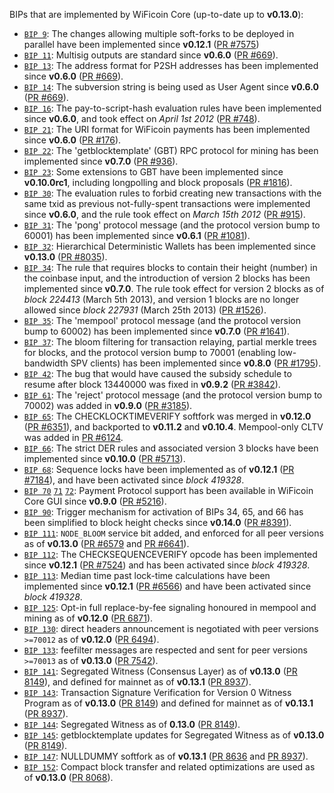 BIPs that are implemented by WiFicoin Core (up-to-date up to **v0.13.0**):

* [`BIP 9`](https://github.com/wificoin/bips/blob/master/bip-0009.mediawiki): The changes allowing multiple soft-forks to be deployed in parallel have been implemented since **v0.12.1**  ([PR #7575](https://github.com/wificoin/wificoin/pull/7575))
* [`BIP 11`](https://github.com/wificoin/bips/blob/master/bip-0011.mediawiki): Multisig outputs are standard since **v0.6.0** ([PR #669](https://github.com/wificoin/wificoin/pull/669)).
* [`BIP 13`](https://github.com/wificoin/bips/blob/master/bip-0013.mediawiki): The address format for P2SH addresses has been implemented since **v0.6.0** ([PR #669](https://github.com/wificoin/wificoin/pull/669)).
* [`BIP 14`](https://github.com/wificoin/bips/blob/master/bip-0014.mediawiki): The subversion string is being used as User Agent since **v0.6.0** ([PR #669](https://github.com/wificoin/wificoin/pull/669)).
* [`BIP 16`](https://github.com/wificoin/bips/blob/master/bip-0016.mediawiki): The pay-to-script-hash evaluation rules have been implemented since **v0.6.0**, and took effect on *April 1st 2012* ([PR #748](https://github.com/wificoin/wificoin/pull/748)).
* [`BIP 21`](https://github.com/wificoin/bips/blob/master/bip-0021.mediawiki): The URI format for WiFicoin payments has been implemented since **v0.6.0** ([PR #176](https://github.com/wificoin/wificoin/pull/176)).
* [`BIP 22`](https://github.com/wificoin/bips/blob/master/bip-0022.mediawiki): The 'getblocktemplate' (GBT) RPC protocol for mining has been implemented since **v0.7.0** ([PR #936](https://github.com/wificoin/wificoin/pull/936)).
* [`BIP 23`](https://github.com/wificoin/bips/blob/master/bip-0023.mediawiki): Some extensions to GBT have been implemented since **v0.10.0rc1**, including longpolling and block proposals ([PR #1816](https://github.com/wificoin/wificoin/pull/1816)).
* [`BIP 30`](https://github.com/wificoin/bips/blob/master/bip-0030.mediawiki): The evaluation rules to forbid creating new transactions with the same txid as previous not-fully-spent transactions were implemented since **v0.6.0**, and the rule took effect on *March 15th 2012* ([PR #915](https://github.com/wificoin/wificoin/pull/915)).
* [`BIP 31`](https://github.com/wificoin/bips/blob/master/bip-0031.mediawiki): The 'pong' protocol message (and the protocol version bump to 60001) has been implemented since **v0.6.1** ([PR #1081](https://github.com/wificoin/wificoin/pull/1081)).
* [`BIP 32`](https://github.com/wificoin/bips/blob/master/bip-0032.mediawiki): Hierarchical Deterministic Wallets has been implemented since **v0.13.0** ([PR #8035](https://github.com/wificoin/wificoin/pull/8035)).
* [`BIP 34`](https://github.com/wificoin/bips/blob/master/bip-0034.mediawiki): The rule that requires blocks to contain their height (number) in the coinbase input, and the introduction of version 2 blocks has been implemented since **v0.7.0**. The rule took effect for version 2 blocks as of *block 224413* (March 5th 2013), and version 1 blocks are no longer allowed since *block 227931* (March 25th 2013) ([PR #1526](https://github.com/wificoin/wificoin/pull/1526)).
* [`BIP 35`](https://github.com/wificoin/bips/blob/master/bip-0035.mediawiki): The 'mempool' protocol message (and the protocol version bump to 60002) has been implemented since **v0.7.0** ([PR #1641](https://github.com/wificoin/wificoin/pull/1641)).
* [`BIP 37`](https://github.com/wificoin/bips/blob/master/bip-0037.mediawiki): The bloom filtering for transaction relaying, partial merkle trees for blocks, and the protocol version bump to 70001 (enabling low-bandwidth SPV clients) has been implemented since **v0.8.0** ([PR #1795](https://github.com/wificoin/wificoin/pull/1795)).
* [`BIP 42`](https://github.com/wificoin/bips/blob/master/bip-0042.mediawiki): The bug that would have caused the subsidy schedule to resume after block 13440000 was fixed in **v0.9.2** ([PR #3842](https://github.com/wificoin/wificoin/pull/3842)).
* [`BIP 61`](https://github.com/wificoin/bips/blob/master/bip-0061.mediawiki): The 'reject' protocol message (and the protocol version bump to 70002) was added in **v0.9.0** ([PR #3185](https://github.com/wificoin/wificoin/pull/3185)).
* [`BIP 65`](https://github.com/wificoin/bips/blob/master/bip-0065.mediawiki): The CHECKLOCKTIMEVERIFY softfork was merged in **v0.12.0** ([PR #6351](https://github.com/wificoin/wificoin/pull/6351)), and backported to **v0.11.2** and **v0.10.4**. Mempool-only CLTV was added in [PR #6124](https://github.com/wificoin/wificoin/pull/6124).
* [`BIP 66`](https://github.com/wificoin/bips/blob/master/bip-0066.mediawiki): The strict DER rules and associated version 3 blocks have been implemented since **v0.10.0** ([PR #5713](https://github.com/wificoin/wificoin/pull/5713)).
* [`BIP 68`](https://github.com/wificoin/bips/blob/master/bip-0068.mediawiki): Sequence locks have been implemented as of **v0.12.1**  ([PR #7184](https://github.com/wificoin/wificoin/pull/7184)), and have been activated since *block 419328*.
* [`BIP 70`](https://github.com/wificoin/bips/blob/master/bip-0070.mediawiki) [`71`](https://github.com/wificoin/bips/blob/master/bip-0071.mediawiki) [`72`](https://github.com/wificoin/bips/blob/master/bip-0072.mediawiki): Payment Protocol support has been available in WiFicoin Core GUI since **v0.9.0** ([PR #5216](https://github.com/wificoin/wificoin/pull/5216)).
* [`BIP 90`](https://github.com/wificoin/bips/blob/master/bip-0090.mediawiki): Trigger mechanism for activation of BIPs 34, 65, and 66 has been simplified to block height checks since **v0.14.0** ([PR #8391](https://github.com/wificoin/wificoin/pull/8391)).
* [`BIP 111`](https://github.com/wificoin/bips/blob/master/bip-0111.mediawiki): `NODE_BLOOM` service bit added, and enforced for all peer versions as of **v0.13.0** ([PR #6579](https://github.com/wificoin/wificoin/pull/6579) and [PR #6641](https://github.com/wificoin/wificoin/pull/6641)).
* [`BIP 112`](https://github.com/wificoin/bips/blob/master/bip-0112.mediawiki): The CHECKSEQUENCEVERIFY opcode has been implemented since **v0.12.1** ([PR #7524](https://github.com/wificoin/wificoin/pull/7524)) and has been activated since *block 419328*.
* [`BIP 113`](https://github.com/wificoin/bips/blob/master/bip-0113.mediawiki): Median time past lock-time calculations have been implemented since **v0.12.1** ([PR #6566](https://github.com/wificoin/wificoin/pull/6566)) and have been activated since *block 419328*.
* [`BIP 125`](https://github.com/wificoin/bips/blob/master/bip-0125.mediawiki): Opt-in full replace-by-fee signaling honoured in mempool and mining as of **v0.12.0** ([PR 6871](https://github.com/wificoin/wificoin/pull/6871)).
* [`BIP 130`](https://github.com/wificoin/bips/blob/master/bip-0130.mediawiki): direct headers announcement is negotiated with peer versions `>=70012` as of **v0.12.0** ([PR 6494](https://github.com/wificoin/wificoin/pull/6494)).
* [`BIP 133`](https://github.com/wificoin/bips/blob/master/bip-0133.mediawiki): feefilter messages are respected and sent for peer versions `>=70013` as of **v0.13.0** ([PR 7542](https://github.com/wificoin/wificoin/pull/7542)).
* [`BIP 141`](https://github.com/wificoin/bips/blob/master/bip-0141.mediawiki): Segregated Witness (Consensus Layer) as of **v0.13.0** ([PR 8149](https://github.com/wificoin/wificoin/pull/8149)), and defined for mainnet as of **v0.13.1** ([PR 8937](https://github.com/wificoin/wificoin/pull/8937)).
* [`BIP 143`](https://github.com/wificoin/bips/blob/master/bip-0143.mediawiki): Transaction Signature Verification for Version 0 Witness Program as of **v0.13.0** ([PR 8149](https://github.com/wificoin/wificoin/pull/8149)) and defined for mainnet as of **v0.13.1** ([PR 8937](https://github.com/wificoin/wificoin/pull/8937)).
* [`BIP 144`](https://github.com/wificoin/bips/blob/master/bip-0144.mediawiki): Segregated Witness as of **0.13.0** ([PR 8149](https://github.com/wificoin/wificoin/pull/8149)).
* [`BIP 145`](https://github.com/wificoin/bips/blob/master/bip-0145.mediawiki): getblocktemplate updates for Segregated Witness as of **v0.13.0** ([PR 8149](https://github.com/wificoin/wificoin/pull/8149)).
* [`BIP 147`](https://github.com/wificoin/bips/blob/master/bip-0147.mediawiki): NULLDUMMY softfork as of **v0.13.1** ([PR 8636](https://github.com/wificoin/wificoin/pull/8636) and [PR 8937](https://github.com/wificoin/wificoin/pull/8937)).
* [`BIP 152`](https://github.com/wificoin/bips/blob/master/bip-0152.mediawiki): Compact block transfer and related optimizations are used as of **v0.13.0** ([PR 8068](https://github.com/wificoin/wificoin/pull/8068)).
